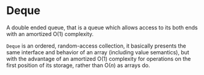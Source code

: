 # Deque

A double ended queue, that is a queue which allows access to its both ends with an amortized O(1) complexity.

 `Deque` is an ordered, random-access collection, it basically presents the same interface and behavior of an array (including value semantics), but with the advantage of an amortized O(1) complexity for operations on the first position of its storage, rather than O(*n*) as arrays do.
